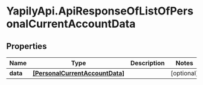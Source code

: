 # YapilyApi.ApiResponseOfListOfPersonalCurrentAccountData

## Properties
Name | Type | Description | Notes
------------ | ------------- | ------------- | -------------
**data** | [**[PersonalCurrentAccountData]**](PersonalCurrentAccountData.md) |  | [optional] 


